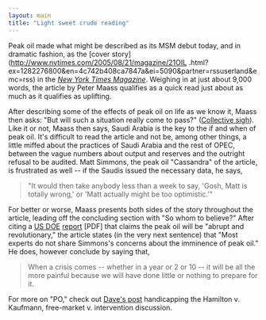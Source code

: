 ```yaml
---
layout: main
title: "Light sweet crude reading"
---
```

Peak oil made what might be described as its MSM debut today, and in dramatic
fashion, as the [cover story](http://www.nytimes.com/2005/08/21/magazine/21OIL
.html?ex=1282276800&en=4c742b408ca7847a&ei=5090&partner=rssuserland&emc=rss)
in the _[New York Times
Magazine](http://www.nytimes.com/pages/magazine/index.html?8dpc)_. Weighing in
at just about 9,000 words, the article by Peter Maass qualifies as a quick
read just about as much as it qualifies as uplifting.

  
After describing some of the effects of peak oil on life as we know it, Maass
then asks: "But will such a situation really come to pass?" ([Collective
sigh](http://www.theoildrum.com/)). Like it or not, Maass then says, Saudi
Arabia is the key to the if and when of peak oil. It's difficult to read the
article and not be, among other things, a little miffed about the practices of
Saudi Arabia and the rest of OPEC, between the vague numbers about output and
reserves and the outright refusal to be audited. Matt Simmons, the peak oil
"Cassandra" of the article, is frustrated as well -- if the Saudis issued the
necessary data, he says,

> "It would then take anybody less than a week to say, 'Gosh, Matt is totally
wrong,' or 'Matt actually might be too optimistic.'"

For better or worse, Maass presents both sides of the story throughout the
article, leading off the concluding section with "So whom to believe?" After
citing a [US DOE](http://www.energy.gov/engine/content.do)
[report](http://www.hilltoplancers.org/stories/hirsch0502.pdf) [PDF] that
claims the peak oil will be "abrupt and revolutionary," the article states (in
the very next sentence) that "Most experts do not share Simmons's concerns
about the imminence of peak oil." He does, however conclude by saying that,

> When a crisis comes -- whether in a year or 2 or 10 -- it will be all the
more painful because we will have done little or nothing to prepare for it.

For more on "PO," check out [Dave's
post](http://gristmill.grist.org/story/2005/8/3/151536/5739) handicapping the
Hamilton v. Kaufmann, free-market v. intervention discussion.

